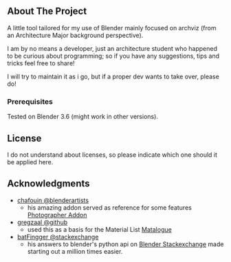 ## About The Project

A little tool tailored for my use of Blender mainly focused on archviz (from an Architecture Major background perspective).

I am by no means a developer, just an architecture student who happened to be curious about programming; so if you have any suggestions, tips and tricks feel free to share!

I will try to maintain it as i go, but if a proper dev wants to take over, please do!

### Prerequisites

Tested on Blender 3.6 (might work in other versions).

## License

I do not understand about licenses, so please indicate which one should it be applied here.

## Acknowledgments

- [chafouin @blenderartists](https://blenderartists.org/u/chafouin/)
    - his amazing addon served as reference for some features [Photographer Addon](https://blenderartists.org/t/1101721/1938)
- [gregzaal @github](https://github.com/gregzaal)
    - used this as a basis for the Material List [Matalogue](https://github.com/gregzaal/Matalogue)
- [batFingger @stackexchange](https://blender.stackexchange.com/users/15543)
    - his answers to blender's python api on [Blender Stackexchange](https://blender.stackexchange.com) made starting out a million times easier.

